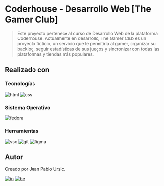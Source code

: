 # Coderhouse - Desarrollo Web [The Gamer Club]

> Este proyecto pertenece al curso de Desarrollo Web de la plataforma Coderhouse. Actualmente en desarrollo, The Gamer Club es un proyecto ficticio, un servicio que le permitiría al gamer, organizar su backlog, seguir estadísticas de sus juegos y sincronizar con todas las plataformas y tiendas más populares. 

## Realizado con

### Tecnologías

![html]
![css]

### Sistema Operativo
![fedora]

### Herramientas

![vsc] ![git] ![figma]

## Autor

Creado por Juan Pablo Ursic.

[![in]][in-link] [![be]][be-link]

[css]: 	https://img.shields.io/badge/CSS-239120?&style=for-the-badge&logo=css3&logoColor=white
[html]: https://img.shields.io/badge/HTML-239120?style=for-the-badge&logo=html5&logoColor=white
[fedora]: https://img.shields.io/badge/Fedora-294172?style=for-the-badge&logo=fedora&logoColor=white
[figma]: 	https://img.shields.io/badge/Figma-F24E1E?style=for-the-badge&logo=figma&logoColor=white
[vsc]: https://img.shields.io/badge/Visual_Studio_Code-0078D4?style=for-the-badge&logo=visual%20studio%20code&logoColor=white
[git]: https://img.shields.io/badge/GIT-E44C30?style=for-the-badge&logo=git&logoColor=white
[in]: https://img.shields.io/badge/LinkedIn-0077B5?style=for-the-badge&logo=linkedin&logoColor=white
[be]: https://img.shields.io/badge/Behance-0054F7?style=for-the-badge&logo=behance&logoColor=white

[in-link]: https://www.linkedin.com/in/ursicjuanpablo/
[be-link]: https://www.behance.net/juampiursic